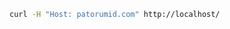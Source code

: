﻿<!-- TODO: This test does not yield the expected results if UseSSL = true -->
```sh
curl -H "Host: patorumid.com" http://localhost/
```
